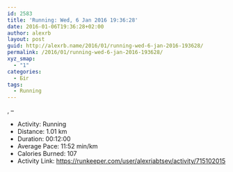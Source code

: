 ```yaml
---
id: 2583
title: 'Running: Wed, 6 Jan 2016 19:36:28'
date: 2016-01-06T19:36:28+02:00
author: alexrb
layout: post
guid: http://alexrb.name/2016/01/running-wed-6-jan-2016-193628/
permalink: /2016/01/running-wed-6-jan-2016-193628/
xyz_smap:
  - "1"
categories:
  - Біг
tags:
  - Running
---
```

, &#8211;

<ul class="rk-list">
  <li class="rk-activity">
    Activity: Running
  </li>
  <li class="rk-distance">
    Distance: 1.01 km
  </li>
  <li class="rk-duration">
    Duration: 00:12:00
  </li>
  <li class="rk-avg-pace">
    Average Pace: 11:52 min/km
  </li>
  <li class="rk-calories">
    Calories Burned: 107
  </li>
  <li class="rk-activity-link">
    Activity Link: <a href="https://runkeeper.com/user/alexriabtsev/activity/715102015">https://runkeeper.com/user/alexriabtsev/activity/715102015</a>
  </li>
</ul>